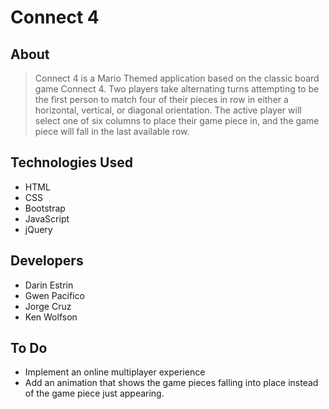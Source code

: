 # Connect 4

## About

> Connect 4 is a Mario Themed application based on the classic board game Connect 4. Two players take alternating turns attempting to be the first person to match four of their pieces in row in either a horizontal, vertical, or diagonal orientation. The active player will select one of six columns to place their game piece in, and the game piece will fall in the last available row.

## Technologies Used

- HTML
- CSS
- Bootstrap
- JavaScript
- jQuery

## Developers

- Darin Estrin
- Gwen Pacifico
- Jorge Cruz
- Ken Wolfson

## To Do

- Implement an online multiplayer experience
- Add an animation that shows the game pieces falling into place instead of the game piece just appearing.
